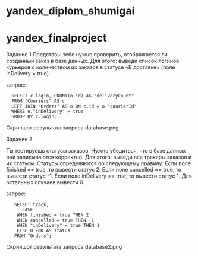# yandex_diplom_shumigai
# yandex_finalproject

Задание 1 
Представь: тебе нужно проверить, отображается ли созданный заказ в базе данных. Для этого: выведи список логинов курьеров с количеством их заказов в статусе «В доставке» (поле inDelivery = true).

запрос:

      SELECT c.login, COUNT(o.id) AS "deliveryCount" 
      FROM "Couriers" AS c 
      LEFT JOIN "Orders" AS o ON c.id = o."courierId" 
      WHERE o."inDelivery" = true 
      GROUP BY c.login;
Скриншот результата запроса database.png

Задание 2

Ты тестируешь статусы заказов. Нужно убедиться, что в базе данных они записываются корректно. Для этого: выведи все трекеры заказов и их статусы. Статусы определяются по следующему правилу: Если поле finished == true, то вывести статус 2. Если поле canсelled == true, то вывести статус -1. Если поле inDelivery == true, то вывести статус 1. Для остальных случаев вывести 0.

запрос:

       SELECT track, 
          CASE 
        WHEN finished = true THEN 2 
        WHEN cancelled = true THEN -1 
        WHEN "inDelivery" = true THEN 1 
        ELSE 0 END AS status 
       FROM "Orders";

Скриншот результата запроса database2.png
